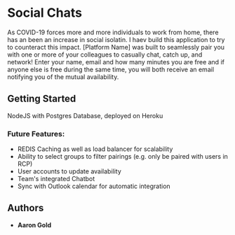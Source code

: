 # Social Chats

As COVID-19 forces more and more individuals to work from home, there has an been an increase in social isolatin. I haev build this application to try to counteract this impact. [Platform Name] was built to seamlessly pair you with one or more of your colleagues to casually chat, catch up, and network! Enter your name, email and how many minutes you are free and if anyone else is free during the same time, you will both receive an email notifying you of the mutual availability. 
 

## Getting Started

NodeJS with Postgres Database, deployed on Heroku

### Future Features:

* REDIS Caching as well as load balancer for scalability
* Ability to select groups to filter pairings (e.g. only be paired with users in RCP)
* User accounts to update availability
* Team's integrated Chatbot
* Sync with Outlook calendar for automatic integration


## Authors

* **Aaron Gold** 
